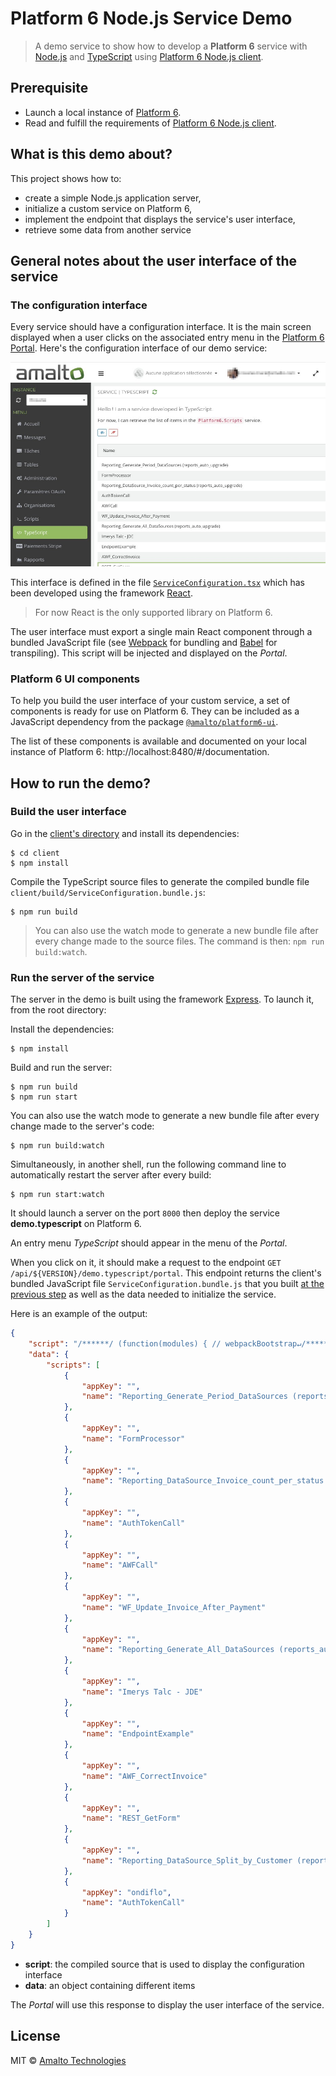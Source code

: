# Platform 6 Node.js Service Demo

> A demo service to show how to develop a **Platform 6** service with [Node.js](https://nodejs.org/en/) and [TypeScript](https://www.typescriptlang.org/) using [Platform 6 Node.js client][platform6-nodejs-client].

## Prerequisite

- Launch a local instance of [Platform 6](https://github.com/amalto/platform6-wiki).
- Read and fulfill the requirements of [Platform 6 Node.js client][platform6-nodejs-client].

## What is this demo about?

This project shows how to:

- create a simple Node.js application server,
- initialize a custom service on Platform 6,
- implement the endpoint that displays the service's user interface,
- retrieve some data from another service

## General notes about the user interface of the service

### The configuration interface

Every service should have a configuration interface.
It is the main screen displayed when a user clicks on the associated entry menu in the [Platform 6 Portal].
Here's the configuration interface of our demo service:

![Service's configuration interface](./images/service_configuration_interface_example.jpg)

This interface is defined in the file [`ServiceConfiguration.tsx`](./client/src/ServiceConfiguration.tsx) which has been developed using the framework [React](https://reactjs.org/).

> For now React is the only supported library on Platform 6.

The user interface must export a single main React component through a bundled JavaScript file (see [Webpack](https://webpack.js.org/) for bundling and [Babel](https://babeljs.io/) for transpiling).
This script will be injected and displayed on the _Portal_.

### Platform 6 UI components

To help you build the user interface of your custom service, a set of components is ready for use on Platform 6.
They can be included as a JavaScript dependency from the package [`@amalto/platform6-ui`](https://www.npmjs.com/package/@amalto/platform6-ui).

The list of these components is available and documented on your local instance of Platform 6: http://localhost:8480/#/documentation.

## How to run the demo?

### Build the user interface

Go in the [client's directory](./clients) and install its dependencies:

```console
$ cd client
$ npm install
```

Compile the TypeScript source files to generate the compiled bundle file `client/build/ServiceConfiguration.bundle.js`:

```console
$ npm run build
```

> You can also use the watch mode to generate a new bundle file after every change made to the source files. The command is then: `npm run build:watch`.

### Run the server of the service

The server in the demo is built using the framework [Express](https://expressjs.com/).
To launch it, from the root directory:

Install the dependencies:

```console
$ npm install
```

Build and run the server:

```console
$ npm run build
$ npm run start
```

You can also use the watch mode to generate a new bundle file after every change made to the server's code:

```console
$ npm run build:watch
```

Simultaneously, in another shell, run the following command line to automatically restart the server after every build:

```console
$ npm run start:watch
```

It should launch a server on the port `8000` then deploy the service __demo.typescript__ on Platform 6.

An entry menu _TypeScript_ should appear in the menu of the _Portal_.

When you click on it, it should make a request to the endpoint `GET /api/${VERSION}/demo.typescript/portal`.
This endpoint returns the client's bundled JavaScript file `ServiceConfiguration.bundle.js` that you built [at the previous step](#build-the-user-interface) as well as the data needed to initialize the service.

Here is an example of the output:

```json
{
    "script": "/******/ (function(modules) { // webpackBootstrap↵/******/     // The module cache↵/******/     var installedModules = {};↵/******/↵/******/     // The require function↵/******/     function __webpack_require__(moduleId) [...]",
    "data": {
        "scripts": [
            {
                "appKey": "",
                "name": "Reporting_Generate_Period_DataSources (reports_auto_upgrade)"
            },
            {
                "appKey": "",
                "name": "FormProcessor"
            },
            {
                "appKey": "",
                "name": "Reporting_DataSource_Invoice_count_per_status (reports_auto_upgrade)"
            },
            {
                "appKey": "",
                "name": "AuthTokenCall"
            },
            {
                "appKey": "",
                "name": "AWFCall"
            },
            {
                "appKey": "",
                "name": "WF_Update_Invoice_After_Payment"
            },
            {
                "appKey": "",
                "name": "Reporting_Generate_All_DataSources (reports_auto_upgrade)"
            },
            {
                "appKey": "",
                "name": "Imerys Talc - JDE"
            },
            {
                "appKey": "",
                "name": "EndpointExample"
            },
            {
                "appKey": "",
                "name": "AWF_CorrectInvoice"
            },
            {
                "appKey": "",
                "name": "REST_GetForm"
            },
            {
                "appKey": "",
                "name": "Reporting_DataSource_Split_by_Customer (reports_auto_upgrade)"
            },
            {
                "appKey": "ondiflo",
                "name": "AuthTokenCall"
            }
        ]
    }
}
```

- __script__: the compiled source that is used to display the configuration interface
- __data__: an object containing different items

The _Portal_ will use this response to display the user interface of the service.

[platform6-nodejs-client]: https://github.com/amalto/platform6-client-nodejs
[Platform 6 Portal]: http://localhost:8480/

## License

MIT © [Amalto Technologies](https://www.amalto.com/)
